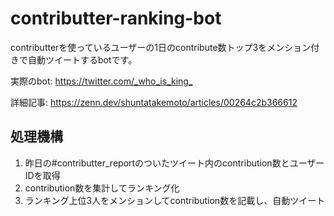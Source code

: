 # contributter-ranking-bot

contributterを使っているユーザーの1日のcontribute数トップ3をメンション付きで自動ツイートするbotです。

実際のbot: <https://twitter.com/_who_is_king_>

詳細記事: <https://zenn.dev/shuntatakemoto/articles/00264c2b366612>

## 処理機構

1. 昨日の#contributter_reportのついたツイート内のcontribution数とユーザーIDを取得
2. contribution数を集計してランキング化
3. ランキング上位3人をメンションしてcontribution数を記載し、自動ツイート
